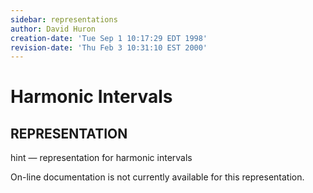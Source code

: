 ```yaml
---
sidebar: representations
author: David Huron
creation-date: 'Tue Sep 1 10:17:29 EDT 1998'
revision-date: 'Thu Feb 3 10:31:10 EST 2000'
---
```



Harmonic Intervals
=============================================

## REPRESENTATION ##

<span class="rep">hint</span> &mdash; representation for harmonic intervals

On-line documentation is not currently available for this
representation.

